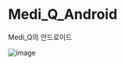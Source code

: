 # Medi_Q_Android
Medi_Q의 안드로이드

![image](https://github.com/hongseungmn/Medi_Q_Android/assets/79087697/8d21ece2-633f-4830-83cc-829dfdbb2eec)
